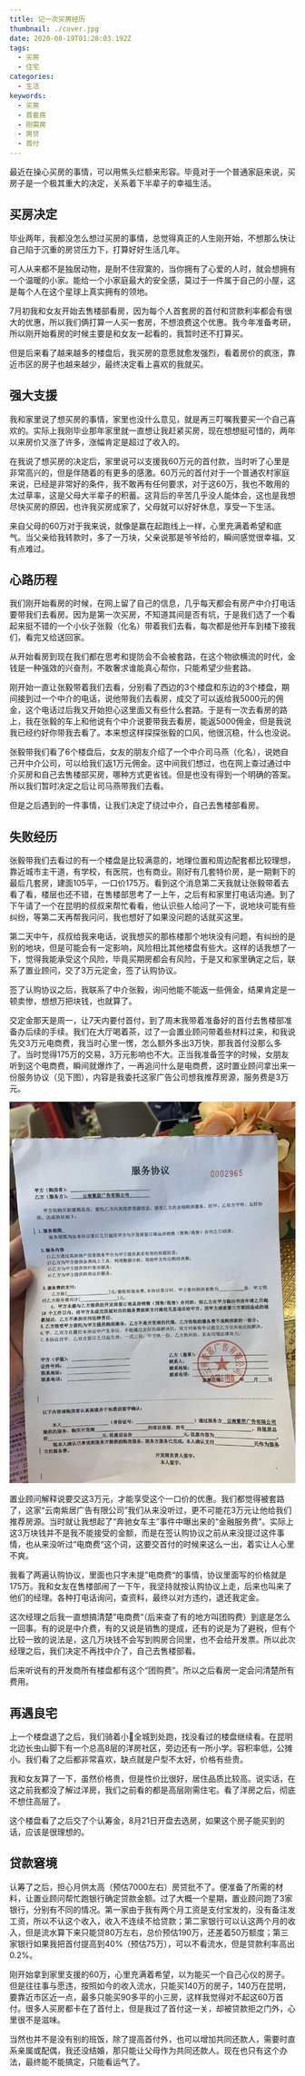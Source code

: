 ```yaml
---
title: 记一次买房经历
thumbnail: ./cover.jpg
date: 2020-08-19T01:28:03.192Z
tags:
  - 买房
  - 住宅
categories:
  - 生活
keywords:
  - 买房
  - 首套房
  - 刚需房
  - 房贷
  - 首付
---
```


最近在操心买房的事情，可以用焦头烂额来形容。毕竟对于一个普通家庭来说，买房子是一个极其重大的决定，关系着下半辈子的幸福生活。
<!-- more -->

## 买房决定

毕业两年，我都没怎么想过买房的事情，总觉得真正的人生刚开始，不想那么快让自己陷于沉重的房贷压力下，打算好好生活几年。

可人从来都不是独居动物，是耐不住寂寞的，当你拥有了心爱的人时，就会想拥有一个温暖的小家。能给一个小家庭最大的安全感，莫过于一件属于自己的小屋，这是每个人在这个星球上真实拥有的领地。

7月初我和女友开始去售楼部看房，因为每个人首套房的首付和贷款利率都会有很大的优惠，所以我们俩打算一人买一套房，不想浪费这个优惠。我今年准备考研，所以刚开始看房的时候主要是和女友一起看的，我暂时还不打算买。

但是后来看了越来越多的楼盘后，我买房的意愿就愈发强烈，看着房价的疯涨，靠近市区的房子也越来越少，最终决定看上喜欢的我就买。

## 强大支援

我和家里说了想买房的事情，家里也没什么意见，就是再三叮嘱我要买一个自己喜欢的。实际上我刚毕业那年家里就一直想让我赶紧买房，现在想想挺可惜的，两年以来房价又涨了许多，涨幅肯定是超过了收入的。

在我说了想买房的决定后，家里说可以支援我60万元的首付款，当时听了心里是非常高兴的，但是伴随着的有更多的感激。60万元的首付对于一个普通农村家庭来说，已经是非常好的条件，我不敢再有任何要求，对于这60万，我也不敢用的太过草率，这是父母大半辈子的积蓄。这背后的辛苦几乎没人能体会，这也是我想尽快买房的原因，也许我买房成家了，父母就可以好好休息，享受一下生活。

来自父母的60万对于我来说，就像是赢在起跑线上一样，心里充满着希望和底气。当父亲给我转款时，多了一万块，父亲说那是爷爷给的，瞬间感觉很幸福，又有点难过。

## 心路历程

我们刚开始看房的时候，在网上留了自己的信息，几乎每天都会有房产中介打电话要带我们去看房。因为是第一次买房，不知道其间是否有坑，于是我们选了一个看起来挺不错的一个小伙子张毅（化名）带着我们去看，每次都是他开车到楼下接我们，看完又给送回家。

从开始看房到现在我们都在思考和提防会不会被套路，在这个物欲横流的时代，金钱是一种强效的兴奋剂，不敢奢求谁能真心帮你，只能希望少些套路。

刚开始一直让张毅带着我们去看，分别看了西边的3个楼盘和东边的3个楼盘，期间接到过一个中介的电话，说他带我们去看房，成交了可以返给我5000元的佣金，这个电话过后我又开始担心这里面又有些什么套路。于是有一次去看房的路上，我在张毅的车上和他说有个中介说要带我去看房，能返5000佣金，但是我说我已经约好你带我去看了。本来想这样探探张毅的口风，他很沉稳，什么也没说。

张毅带我们看了6个楼盘后，女友的朋友介绍了一个中介司马燕（化名），说她自己开中介公司，可以给我们返1万元佣金。这中间我们想过，也在网上查过通过中介买房和自己去售楼部买房，哪种方式更省钱。但是也没有得到一个明确的答案。所以我们暂时决定之后让司马燕带我们去看。

但是之后遇到的一件事情，让我们决定了绕过中介，自己去售楼部看房。

## 失败经历

张毅带我们去看过的有一个楼盘是比较满意的，地理位置和周边配套都比较理想，靠近城市主干道，有学校，有医院，也有商业。刚好有几套特价房，是一期剩下的最后几套房，建面105平，一口价175万。看到这个消息第二天我就让张毅带着去看了看，楼层也还不错，在售楼部思考了一上午，之后有和家里打电话沟通。到了下午请了一个在昆明的叔叔来帮忙看看，他认识些人给问了一下，说地块可能有些纠纷，等第二天再帮我问问，我也想好了如果没问题的话就买这里。

第二天中午，叔叔给我来电话，说我想买的那栋楼那个地块没有问题，有纠纷的是别的地块，但是可能会有一定影响，风险相比其他楼盘有些大。这样的话我想了一下，觉得我能承受这个风险，毕竟买期房都会有风险，于是又和家里确定之后，联系了置业顾问，交了3万元定金，签了认购协议。

签了认购协议之后，我联系了中介张毅，询问他能不能返一些佣金，结果肯定是一顿卖惨，想想万把块钱，也就算了。

交定金那天是周一，让7天内要付首付，到了周末我带着准备好的首付去售楼部准备办后续的手续。我们在大厅喝着茶，过了一会置业顾问带着些材料过来，和我说先交3万元电商费，我当时心里一愣，怎么额外多出3万快，那我首付没那么多了。当时觉得175万的交易，3万元影响也不大。正当我准备签字的时候，女朋友听到这个电商费，瞬间就爆炸了，一再追问什么是电商费，这时置业顾问拿出来一份服务协议（见下图），内容是我委托这家广告公司想我推荐房源，服务费是3万元。

![服务协议](./agreement.jpeg)

置业顾问解释说要交这3万元，才能享受这个一口价的优惠。我们都觉得被套路了，这家“云南紫居广告有限公司”我们从来没听过，更不可能花3万元让他给我们推荐房源。当时就让我想起了“奔驰女车主”事件中曝出来的“金融服务费”。实际上这3万块钱并不是我不能接受的金额，而是在签认购协议之前从来没提过这件事情，也从来没听过“电商费“这个词，这要交首付的时候来这么一出，着实让人心里不爽。

我看了两遍认购协议，里面也只字未提”电商费“的事情，协议里面写的价格就是175万。我和女友在售楼部闹了一下午，我坚持就按认购协议上走，后来也叫来了他们的经理。各种打电话询问，查资料，最终以对方违约，退还我定金。

这次经理之后我一直想搞清楚”电商费“（后来查了有的地方叫团购费）到底是怎么一回事。有的说是中介费，有的又说是销售的提成，还有的说是为了避税，但有个比较一致的说法是，这几万块钱不会写到购房合同里，也不会给开发票。所以此次经理之后，我们决定不再找中介了，自己去售楼部看。

后来听说有的开发商所有楼盘都有这个“团购费”。所以之后看房一定会问清楚所有费用。

## 再遇良宅

上一个楼盘退了之后，我们骑着小🛵全城到处跑，找没看过的楼盘继续看。在昆明北边长虫山脚下有一个总高8层的洋房社区，旁边还有一所小学。容积率低，公摊小。我们看了之后都非常喜欢，缺点就是户型不太好，价格有些贵。

我和女友算了一下，虽然价格贵，但是性价比很好，居住品质比较高。说实话，在这之前我都没了解过洋房，我们之前看的都是高层刚需住宅。看了洋房之后，彻底不想住高层了。

这个楼盘看了之后交了个认筹金，8月21日开盘去选房，如果这个房子能买到的话，应该是很理想的。

## 贷款窘境

认筹了之后，担心月供太高（预估7000左右）房贷批不了。便准备了所需的材料，让置业顾问帮忙跑银行确定贷款金额。过了大概一个星期，置业顾问跑了3家银行，分别有不同的情况。第一家由于我有两个月工资是支付宝发的，没有备注发工资，所以不认这个收入，收入不连续不给贷款；第二家银行可以认这两个月的收入，但是流水算下来只能贷80万左右，总价预估190万，还差着50万额度；第三家银行如果我把首付提高到40%（预估75万），可以不看流水，但是贷款利率高出0.2%。

刚开始拿到家里支援的60万，心里充满着希望，以为能买一个自己心仪的房子。但是往往事与愿违，按照如今的收入流水，只能买140万的房子，140万在昆明，要靠近市区近一点，最多只能买90多平的小三房，这样我觉得对不起这60万首付。很多人买房都卡在了首付上，但是我过了首付这一关，却被贷款拒之门外，心里很不是滋味。

当然也并不是没有别的班饭，除了提高首付外，也可以增加共同还款人，需要时直系亲属或配偶，我还没结婚，那只能让父母作为共同还款人。现在也只有这个办法，最终能不能搞定，只能看运气了。
